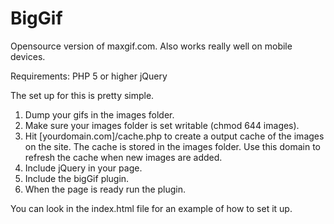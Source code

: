 BigGif
======

Opensource version of maxgif.com.
Also works really well on mobile devices.

Requirements:
PHP 5 or higher
jQuery

The set up for this is pretty simple.

1) Dump your gifs in the images folder.<br/>
2) Make sure your images folder is set writable (chmod 644 images).<br/>
3) Hit [yourdomain.com]/cache.php to create a output cache of the images on the site. The cache is stored in the images folder. Use this domain to refresh the cache when new images are added.<br/>
4) Include jQuery in your page.<br/>
5) Include the bigGif plugin.<br/>
6) When the page is ready run the plugin.<br/>

You can look in the index.html file for an example of how to set it up.